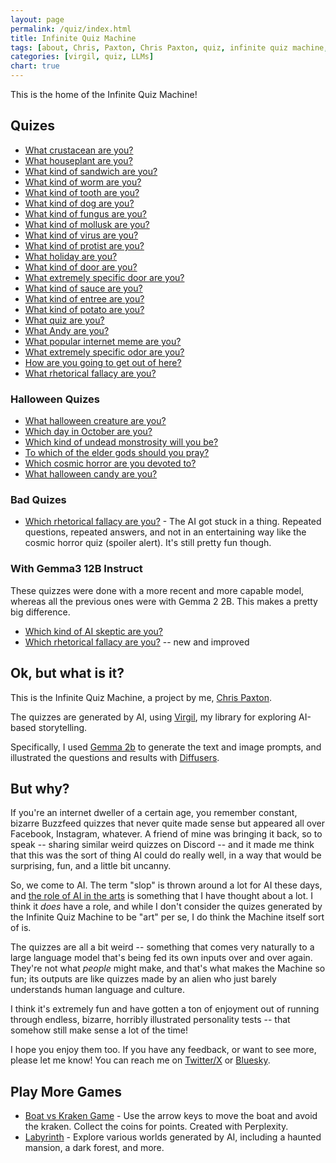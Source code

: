 ```yaml
---
layout: page
permalink: /quiz/index.html
title: Infinite Quiz Machine
tags: [about, Chris, Paxton, Chris Paxton, quiz, infinite quiz machine, LLMs]
categories: [virgil, quiz, LLMs]
chart: true
---
```


This is the home of the Infinite Quiz Machine!

## Quizes 

  - [What crustacean are you?](/quiz/what-kind-ofcrustacean-are-you/index.html)
  - [What houseplant are you?](/quiz/what-houseplant-are-you/index.html)
  - [What kind of sandwich are you?](/quiz/what-kind-of-sandwich-are-you/index.html)
  - [What kind of worm are you?](/quiz/what-kind-of-worm-are-you/index.html)
  - [What kind of tooth are you?](/quiz/what-kind-of-tooth-are-you/index.html)
  - [What kind of dog are you?](/quiz/what-kind-of-dog-are-you/index.html)
  - [What kind of fungus are you?](/quiz/what-kind-of-fungus-are-you/index.html)
  - [What kind of mollusk are you?](/quiz/what-kind-of-mollusk-are-you/index.html)
  - [What kind of virus are you?](/quiz/what-kind-of-virus-are-you/index.html)
  - [What kind of protist are you?](/quiz/what-kind-of-protist-are-you/index.html)
  - [What holiday are you?](/quiz/what-holiday-are-you/index.html)
  - [What kind of door are you?](/quiz/what-kind-of-door-are-you/index.html)
  - [What extremely specific door are you?](/quiz/what-extremely-specific-door-are-you/index.html)
  - [What kind of sauce are you?](/quiz/what-kind-of-sauce-are-you/index.html)
  - [What kind of entree are you?](/quiz/what-kind-of-entree-are-you/index.html)
  - [What kind of potato are you?](/quiz/what-kind-of-potato-are-you/index.html)
  - [What quiz are you?](/quiz/what-quiz-are-you/index.html)
  - [What Andy are you?](/quiz/what-andy-are-you/index.html)
  - [What popular internet meme are you?](/quiz/what-popular-internet-meme-are-you/index.html)
  - [What extremely specific odor are you?](/quiz/what-extremely-specific-odor-are-you/index.html)
  - [How are you going to get out of here?](/quiz/how-are-you-going-to-get-out-of-here/index.html)
  - [What rhetorical fallacy are you?](/quiz/what-rhetorical-fallacy-are-you/index.html)

### Halloween Quizes
  - [What halloween creature are you?](/quiz/what-halloween-creature-are-you/index.html)
  - [Which day in October are you?](/quiz/which-day-in-october-are-you/index.html)
  - [Which kind of undead monstrosity will you be?](/quiz/which-kind-of-undead-monstrosity-will-you-be/index.html)
  - [To which of the elder gods should you pray?](/quiz/to-which-of-the-elder-gods-should-you-pray/index.html)
  - [Which cosmic horror are you devoted to?](/quiz/which-cosmic-horror-are-you-devoted-to/index.html)
  - [What halloween candy are you?](/quiz/what-halloween-candy-are-you/index.html)

### Bad Quizes
  - [Which rhetorical fallacy are you?](/quiz/which-rhetorical-fallacy-are-you/index.html) - The AI got stuck in a thing. Repeated questions, repeated answers, and not in an entertaining way like the cosmic horror quiz (spoiler alert). It's still pretty fun though.

### With Gemma3 12B Instruct

These quizzes were done with a more recent and more capable model, whereas all the previous ones were with Gemma 2 2B. This makes a pretty big difference.

  - [Which kind of AI skeptic are you?](/quiz/which-kind-of-ai-skeptic-are-you/index.html)
  - [Which rhetorical fallacy are you?](/quiz/which-rhetorical-fallacy-are-you-v2/index.html) -- new and improved


## Ok, but what is it?

This is the Infinite Quiz Machine, a project by me, [Chris Paxton](/about/index.html).

The quizzes are generated by AI, using [Virgil](https://github.com/cpaxton/virgil), my library for exploring AI-based storytelling.

Specifically, I used [Gemma 2b](https://huggingface.co/google/gemma-2b/tree/main) to generate the text and image prompts, and illustrated the questions and results with [Diffusers](https://huggingface.co/docs/diffusers/en/index).

## But why?

If you're an internet dweller of a certain age, you remember constant, bizarre Buzzfeed quizzes that never quite made sense but appeared all over Facebook, Instagram, whatever. A friend of mine was bringing it back, so to speak -- sharing similar weird quizzes on Discord -- and it made me think that this was the sort of thing AI could do really well, in a way that would be surprising, fun, and a little bit uncanny.

So, we come to AI. The term "slop" is thrown around a lot for AI these days, and [the role of AI in the arts](https://itcanthink.substack.com/p/off-topic-what-role-for-ai-in-the) is something that I have thought about a lot. I think it *does* have a role, and while I don't consider the quizes generated by the Infinite Quiz Machine to be "art" per se, I do think the Machine itself sort of is.

The quizzes are all a bit weird -- something that comes very naturally to a large language model that's being fed its own inputs over and over again. They're not what *people* might make, and that's what makes the Machine so fun; its outputs are like quizzes made by an alien who just barely understands human language and culture.

I think it's extremely fun and have gotten a ton of enjoyment out of running through endless, bizarre, horribly illustrated personality tests -- that somehow still make sense a lot of the time!

I hope you enjoy them too. If you have any feedback, or want to see more, please let me know! You can reach me on [Twitter/X](https://twitter.com/chris_j_paxton) or [Bluesky](https://bsky.app/profile/cpaxton.bsky.social).

## Play More Games

- [Boat vs Kraken Game](/boat_game/index.html) - Use the arrow keys to move the boat and avoid the kraken. Collect the coins for points. Created with Perplexity.
- [Labyrinth](/labyrinth/index.html) - Explore various worlds generated by AI, including a haunted mansion, a dark forest, and more.
